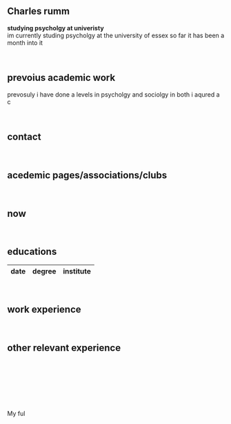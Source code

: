 ## Charles rumm
**studying psycholgy at univeristy**  
im currently studing psycholgy at the university of essex so far it has been a month into it

<br>

## prevoius academic work
prevosuly i have done a levels in psycholgy and sociolgy in both i aqured a c 

<br>

## contact

<br>

## acedemic pages/associations/clubs

<br>

## now

<br>

## educations

| date | degree | institute |
--- | --- | ---

<br>

## work experience

<br>

## other relevant experience
<br>


<br>


<br>




<br><br> 

My ful
